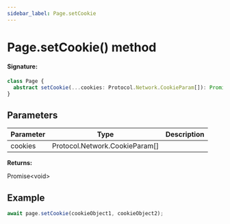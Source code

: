 ```yaml
---
sidebar_label: Page.setCookie
---
```


# Page.setCookie() method

#### Signature:

```typescript
class Page {
  abstract setCookie(...cookies: Protocol.Network.CookieParam[]): Promise<void>;
}
```

## Parameters

| Parameter | Type                             | Description |
| --------- | -------------------------------- | ----------- |
| cookies   | Protocol.Network.CookieParam\[\] |             |

**Returns:**

Promise&lt;void&gt;

## Example

```ts
await page.setCookie(cookieObject1, cookieObject2);
```
